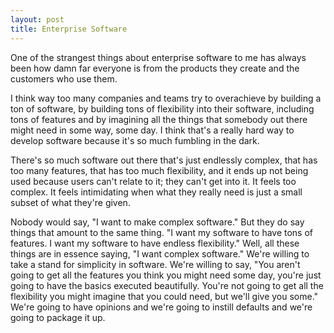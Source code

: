 ```yaml
---
layout: post
title: Enterprise Software
---
```


One of the strangest things about enterprise software to me has always been how damn far everyone is from the products they create and the customers who use them. 

I think way too many companies and teams try to overachieve by building a ton of software, by building tons of flexibility into their software, including tons of features and by imagining all the things that somebody out there might need in some way, some day. I think that's a really hard way to develop software because it's so much fumbling in the dark.

There's so much software out there that's just endlessly complex, that has too many features, that has too much flexibility, and it ends up not being used because users can't relate to it; they can't get into it. It feels too complex. It feels intimidating when what they really need is just a small subset of what they're given.

Nobody would say, "I want to make complex software." But they do say things that amount to the same thing. "I want my software to have tons of features. I want my software to have endless flexibility." Well, all these things are in essence saying, "I want complex software." We're willing to take a stand for simplicity in software. We're willing to say, "You aren't going to get all the features you think you might need some day, you're just going to have the basics executed beautifully. You're not going to get all the flexibility you might imagine that you could need, but we'll give you some." We're going to have opinions and we're going to instill defaults and we're going to package it up.